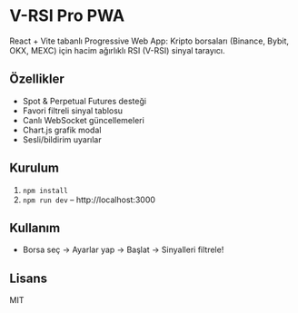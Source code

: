 # V-RSI Pro PWA

React + Vite tabanlı Progressive Web App: Kripto borsaları (Binance, Bybit, OKX, MEXC) için hacim ağırlıklı RSI (V-RSI) sinyal tarayıcı.

## Özellikler
- Spot & Perpetual Futures desteği
- Favori filtreli sinyal tablosu
- Canlı WebSocket güncellemeleri
- Chart.js grafik modal
- Sesli/bildirim uyarılar

## Kurulum
1. `npm install`
2. `npm run dev` – http://localhost:3000

## Kullanım
- Borsa seç → Ayarlar yap → Başlat → Sinyalleri filtrele!

## Lisans
MIT